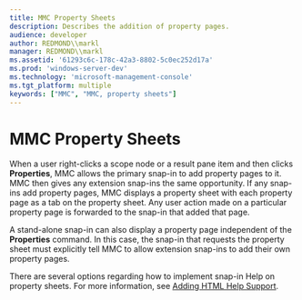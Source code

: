 ```yaml
---
title: MMC Property Sheets
description: Describes the addition of property pages.
audience: developer
author: REDMOND\\markl
manager: REDMOND\\markl
ms.assetid: '61293c6c-178c-42a3-8802-5c0ec252d17a'
ms.prod: 'windows-server-dev'
ms.technology: 'microsoft-management-console'
ms.tgt_platform: multiple
keywords: ["MMC", "MMC, property sheets"]
---
```


# MMC Property Sheets

When a user right-clicks a scope node or a result pane item and then clicks **Properties**, MMC allows the primary snap-in to add property pages to it. MMC then gives any extension snap-ins the same opportunity. If any snap-ins add property pages, MMC displays a property sheet with each property page as a tab on the property sheet. Any user action made on a particular property page is forwarded to the snap-in that added that page.

A stand-alone snap-in can also display a property page independent of the **Properties** command. In this case, the snap-in that requests the property sheet must explicitly tell MMC to allow extension snap-ins to add their own property pages.

There are several options regarding how to implement snap-in Help on property sheets. For more information, see [Adding HTML Help Support](adding-html-help-support.md).

 

 




